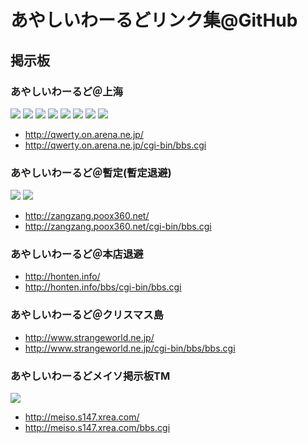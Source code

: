 # あやしいわーるどリンク集@GitHub

## 掲示板

### あやしいわーるど＠上海
![](http://qwerty.on.arena.ne.jp/misao074707.gif) ![](http://qwerty.on.arena.ne.jp/misao050811.gif) ![](http://qwerty.on.arena.ne.jp/misao080901.gif) ![](http://qwerty.on.arena.ne.jp/qwup5577.gif) ![](http://qwerty.on.arena.ne.jp/qwup5336.gif) ![](http://qwerty.on.arena.ne.jp/qwup5304.gif) ![](http://qwerty.on.arena.ne.jp/misao010568.gif)  ![](http://qwerty.on.arena.ne.jp/misao013791.gif)
- http://qwerty.on.arena.ne.jp/
- http://qwerty.on.arena.ne.jp/cgi-bin/bbs.cgi

### あやしいわーるど＠暫定(暫定退避)
![](http://zangzang.poox360.net/tutu0210.gif) ![](http://zangzang.poox360.net/tutu0209.gif)
- http://zangzang.poox360.net/
- http://zangzang.poox360.net/cgi-bin/bbs.cgi

### あやしいわーるど＠本店退避
- http://honten.info/
- http://honten.info/bbs/cgi-bin/bbs.cgi

### あやしいわーるど＠クリスマス島
- http://www.strangeworld.ne.jp/
- http://www.strangeworld.ne.jp/cgi-bin/bbs/bbs.cgi

### あやしいわーるどメイソ掲示板TM
![](http://www.geocities.co.jp/MusicStar-Vocal/7064/20051204004615.gif)
- http://meiso.s147.xrea.com/
- http://meiso.s147.xrea.com/bbs.cgi
